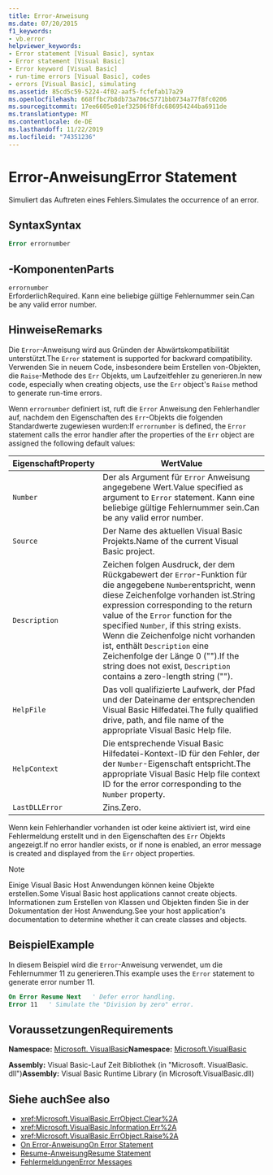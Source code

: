 ```yaml
---
title: Error-Anweisung
ms.date: 07/20/2015
f1_keywords:
- vb.error
helpviewer_keywords:
- Error statement [Visual Basic], syntax
- Error statement [Visual Basic]
- Error keyword [Visual Basic]
- run-time errors [Visual Basic], codes
- errors [Visual Basic], simulating
ms.assetid: 85cd5c59-5224-4f02-aaf5-fcfefab17a29
ms.openlocfilehash: 668ffbc7b8db73a706c5771bb0734a77f8fc0206
ms.sourcegitcommit: 17ee6605e01ef32506f8fdc686954244ba6911de
ms.translationtype: MT
ms.contentlocale: de-DE
ms.lasthandoff: 11/22/2019
ms.locfileid: "74351236"
---
```

# <a name="error-statement"></a><span data-ttu-id="2eb67-102">Error-Anweisung</span><span class="sxs-lookup"><span data-stu-id="2eb67-102">Error Statement</span></span>
<span data-ttu-id="2eb67-103">Simuliert das Auftreten eines Fehlers.</span><span class="sxs-lookup"><span data-stu-id="2eb67-103">Simulates the occurrence of an error.</span></span>  
  
## <a name="syntax"></a><span data-ttu-id="2eb67-104">Syntax</span><span class="sxs-lookup"><span data-stu-id="2eb67-104">Syntax</span></span>  
  
```vb  
Error errornumber  
```  
  
## <a name="parts"></a><span data-ttu-id="2eb67-105">-Komponenten</span><span class="sxs-lookup"><span data-stu-id="2eb67-105">Parts</span></span>  
 `errornumber`  
 <span data-ttu-id="2eb67-106">Erforderlich</span><span class="sxs-lookup"><span data-stu-id="2eb67-106">Required.</span></span> <span data-ttu-id="2eb67-107">Kann eine beliebige gültige Fehlernummer sein.</span><span class="sxs-lookup"><span data-stu-id="2eb67-107">Can be any valid error number.</span></span>  
  
## <a name="remarks"></a><span data-ttu-id="2eb67-108">Hinweise</span><span class="sxs-lookup"><span data-stu-id="2eb67-108">Remarks</span></span>  
 <span data-ttu-id="2eb67-109">Die `Error`-Anweisung wird aus Gründen der Abwärtskompatibilität unterstützt.</span><span class="sxs-lookup"><span data-stu-id="2eb67-109">The `Error` statement is supported for backward compatibility.</span></span> <span data-ttu-id="2eb67-110">Verwenden Sie in neuem Code, insbesondere beim Erstellen von-Objekten, die `Raise`-Methode des `Err` Objekts, um Laufzeitfehler zu generieren.</span><span class="sxs-lookup"><span data-stu-id="2eb67-110">In new code, especially when creating objects, use the `Err` object's `Raise` method to generate run-time errors.</span></span>  
  
 <span data-ttu-id="2eb67-111">Wenn `errornumber` definiert ist, ruft die `Error` Anweisung den Fehlerhandler auf, nachdem den Eigenschaften des `Err`-Objekts die folgenden Standardwerte zugewiesen wurden:</span><span class="sxs-lookup"><span data-stu-id="2eb67-111">If `errornumber` is defined, the `Error` statement calls the error handler after the properties of the `Err` object are assigned the following default values:</span></span>  
  
|<span data-ttu-id="2eb67-112">Eigenschaft</span><span class="sxs-lookup"><span data-stu-id="2eb67-112">Property</span></span>|<span data-ttu-id="2eb67-113">Wert</span><span class="sxs-lookup"><span data-stu-id="2eb67-113">Value</span></span>|  
|--------------|-----------|  
|`Number`|<span data-ttu-id="2eb67-114">Der als Argument für `Error` Anweisung angegebene Wert.</span><span class="sxs-lookup"><span data-stu-id="2eb67-114">Value specified as argument to `Error` statement.</span></span> <span data-ttu-id="2eb67-115">Kann eine beliebige gültige Fehlernummer sein.</span><span class="sxs-lookup"><span data-stu-id="2eb67-115">Can be any valid error number.</span></span>|  
|`Source`|<span data-ttu-id="2eb67-116">Der Name des aktuellen Visual Basic Projekts.</span><span class="sxs-lookup"><span data-stu-id="2eb67-116">Name of the current Visual Basic project.</span></span>|  
|`Description`|<span data-ttu-id="2eb67-117">Zeichen folgen Ausdruck, der dem Rückgabewert der `Error`-Funktion für die angegebene `Number`entspricht, wenn diese Zeichenfolge vorhanden ist.</span><span class="sxs-lookup"><span data-stu-id="2eb67-117">String expression corresponding to the return value of the `Error` function for the specified `Number`, if this string exists.</span></span> <span data-ttu-id="2eb67-118">Wenn die Zeichenfolge nicht vorhanden ist, enthält `Description` eine Zeichenfolge der Länge 0 ("").</span><span class="sxs-lookup"><span data-stu-id="2eb67-118">If the string does not exist, `Description` contains a zero-length string ("").</span></span>|  
|`HelpFile`|<span data-ttu-id="2eb67-119">Das voll qualifizierte Laufwerk, der Pfad und der Dateiname der entsprechenden Visual Basic Hilfedatei.</span><span class="sxs-lookup"><span data-stu-id="2eb67-119">The fully qualified drive, path, and file name of the appropriate Visual Basic Help file.</span></span>|  
|`HelpContext`|<span data-ttu-id="2eb67-120">Die entsprechende Visual Basic Hilfedatei-Kontext-ID für den Fehler, der der `Number`-Eigenschaft entspricht.</span><span class="sxs-lookup"><span data-stu-id="2eb67-120">The appropriate Visual Basic Help file context ID for the error corresponding to the `Number` property.</span></span>|  
|`LastDLLError`|<span data-ttu-id="2eb67-121">Zins.</span><span class="sxs-lookup"><span data-stu-id="2eb67-121">Zero.</span></span>|  
  
 <span data-ttu-id="2eb67-122">Wenn kein Fehlerhandler vorhanden ist oder keine aktiviert ist, wird eine Fehlermeldung erstellt und in den Eigenschaften des `Err` Objekts angezeigt.</span><span class="sxs-lookup"><span data-stu-id="2eb67-122">If no error handler exists, or if none is enabled, an error message is created and displayed from the `Err` object properties.</span></span>  
  
> [!NOTE]
> <span data-ttu-id="2eb67-123">Einige Visual Basic Host Anwendungen können keine Objekte erstellen.</span><span class="sxs-lookup"><span data-stu-id="2eb67-123">Some Visual Basic host applications cannot create objects.</span></span> <span data-ttu-id="2eb67-124">Informationen zum Erstellen von Klassen und Objekten finden Sie in der Dokumentation der Host Anwendung.</span><span class="sxs-lookup"><span data-stu-id="2eb67-124">See your host application's documentation to determine whether it can create classes and objects.</span></span>  
  
## <a name="example"></a><span data-ttu-id="2eb67-125">Beispiel</span><span class="sxs-lookup"><span data-stu-id="2eb67-125">Example</span></span>  
 <span data-ttu-id="2eb67-126">In diesem Beispiel wird die `Error`-Anweisung verwendet, um die Fehlernummer 11 zu generieren.</span><span class="sxs-lookup"><span data-stu-id="2eb67-126">This example uses the `Error` statement to generate error number 11.</span></span>  
  
```vb  
On Error Resume Next   ' Defer error handling.  
Error 11   ' Simulate the "Division by zero" error.  
```  
  
## <a name="requirements"></a><span data-ttu-id="2eb67-127">Voraussetzungen</span><span class="sxs-lookup"><span data-stu-id="2eb67-127">Requirements</span></span>  
 <span data-ttu-id="2eb67-128">**Namespace:** [Microsoft. VisualBasic](../../../visual-basic/language-reference/runtime-library-members.md)</span><span class="sxs-lookup"><span data-stu-id="2eb67-128">**Namespace:** [Microsoft.VisualBasic](../../../visual-basic/language-reference/runtime-library-members.md)</span></span>  
  
 <span data-ttu-id="2eb67-129">**Assembly:** Visual Basic-Lauf Zeit Bibliothek (in "Microsoft. VisualBasic. dll")</span><span class="sxs-lookup"><span data-stu-id="2eb67-129">**Assembly:** Visual Basic Runtime Library (in Microsoft.VisualBasic.dll)</span></span>  
  
## <a name="see-also"></a><span data-ttu-id="2eb67-130">Siehe auch</span><span class="sxs-lookup"><span data-stu-id="2eb67-130">See also</span></span>

- <xref:Microsoft.VisualBasic.ErrObject.Clear%2A>
- <xref:Microsoft.VisualBasic.Information.Err%2A>
- <xref:Microsoft.VisualBasic.ErrObject.Raise%2A>
- [<span data-ttu-id="2eb67-131">On Error-Anweisung</span><span class="sxs-lookup"><span data-stu-id="2eb67-131">On Error Statement</span></span>](../../../visual-basic/language-reference/statements/on-error-statement.md)
- [<span data-ttu-id="2eb67-132">Resume-Anweisung</span><span class="sxs-lookup"><span data-stu-id="2eb67-132">Resume Statement</span></span>](../../../visual-basic/language-reference/statements/resume-statement.md)
- [<span data-ttu-id="2eb67-133">Fehlermeldungen</span><span class="sxs-lookup"><span data-stu-id="2eb67-133">Error Messages</span></span>](../../../visual-basic/language-reference/error-messages/index.md)
